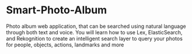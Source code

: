 # Smart-Photo-Album 
Photo album web application, that can be searched using natural language through both text and voice. You will learn how to use Lex, ElasticSearch, and Rekognition to create an intelligent search layer to query your photos for people, objects, actions, landmarks and more
